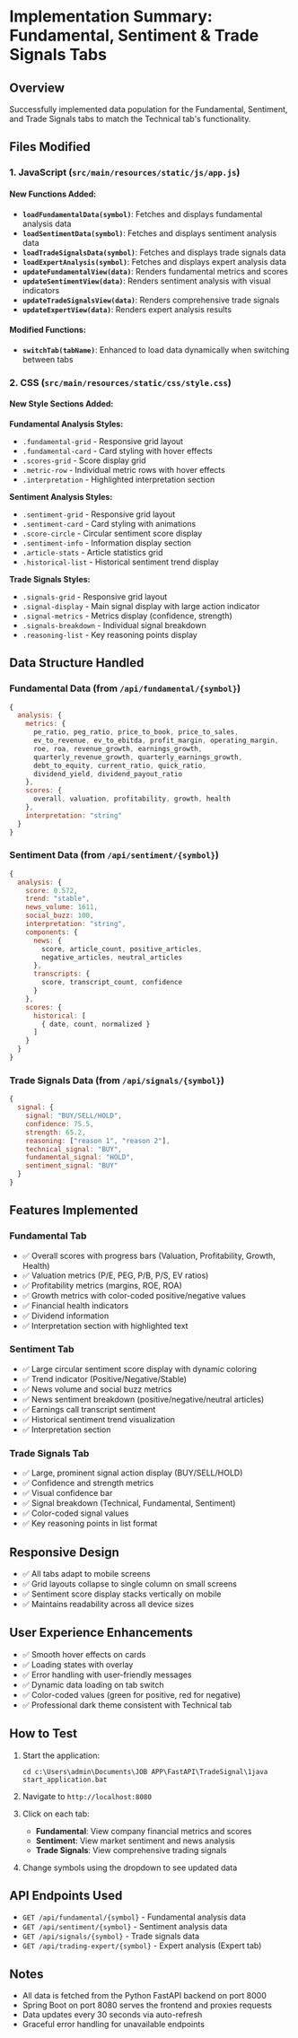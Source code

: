 # Implementation Summary: Fundamental, Sentiment & Trade Signals Tabs

## Overview
Successfully implemented data population for the Fundamental, Sentiment, and Trade Signals tabs to match the Technical tab's functionality.

## Files Modified

### 1. JavaScript (`src/main/resources/static/js/app.js`)

#### New Functions Added:
- **`loadFundamentalData(symbol)`**: Fetches and displays fundamental analysis data
- **`loadSentimentData(symbol)`**: Fetches and displays sentiment analysis data
- **`loadTradeSignalsData(symbol)`**: Fetches and displays trade signals data
- **`loadExpertAnalysis(symbol)`**: Fetches and displays expert analysis data
- **`updateFundamentalView(data)`**: Renders fundamental metrics and scores
- **`updateSentimentView(data)`**: Renders sentiment analysis with visual indicators
- **`updateTradeSignalsView(data)`**: Renders comprehensive trade signals
- **`updateExpertView(data)`**: Renders expert analysis results

#### Modified Functions:
- **`switchTab(tabName)`**: Enhanced to load data dynamically when switching between tabs

### 2. CSS (`src/main/resources/static/css/style.css`)

#### New Style Sections Added:

**Fundamental Analysis Styles:**
- `.fundamental-grid` - Responsive grid layout
- `.fundamental-card` - Card styling with hover effects
- `.scores-grid` - Score display grid
- `.metric-row` - Individual metric rows with hover effects
- `.interpretation` - Highlighted interpretation section

**Sentiment Analysis Styles:**
- `.sentiment-grid` - Responsive grid layout
- `.sentiment-card` - Card styling with animations
- `.score-circle` - Circular sentiment score display
- `.sentiment-info` - Information display section
- `.article-stats` - Article statistics grid
- `.historical-list` - Historical sentiment trend display

**Trade Signals Styles:**
- `.signals-grid` - Responsive grid layout
- `.signal-display` - Main signal display with large action indicator
- `.signal-metrics` - Metrics display (confidence, strength)
- `.signals-breakdown` - Individual signal breakdown
- `.reasoning-list` - Key reasoning points display

## Data Structure Handled

### Fundamental Data (from `/api/fundamental/{symbol}`)
```javascript
{
  analysis: {
    metrics: {
      pe_ratio, peg_ratio, price_to_book, price_to_sales,
      ev_to_revenue, ev_to_ebitda, profit_margin, operating_margin,
      roe, roa, revenue_growth, earnings_growth, 
      quarterly_revenue_growth, quarterly_earnings_growth,
      debt_to_equity, current_ratio, quick_ratio,
      dividend_yield, dividend_payout_ratio
    },
    scores: {
      overall, valuation, profitability, growth, health
    },
    interpretation: "string"
  }
}
```

### Sentiment Data (from `/api/sentiment/{symbol}`)
```javascript
{
  analysis: {
    score: 0.572,
    trend: "stable",
    news_volume: 1611,
    social_buzz: 100,
    interpretation: "string",
    components: {
      news: {
        score, article_count, positive_articles,
        negative_articles, neutral_articles
      },
      transcripts: {
        score, transcript_count, confidence
      }
    },
    scores: {
      historical: [
        { date, count, normalized }
      ]
    }
  }
}
```

### Trade Signals Data (from `/api/signals/{symbol}`)
```javascript
{
  signal: {
    signal: "BUY/SELL/HOLD",
    confidence: 75.5,
    strength: 65.2,
    reasoning: ["reason 1", "reason 2"],
    technical_signal: "BUY",
    fundamental_signal: "HOLD",
    sentiment_signal: "BUY"
  }
}
```

## Features Implemented

### Fundamental Tab
- ✅ Overall scores with progress bars (Valuation, Profitability, Growth, Health)
- ✅ Valuation metrics (P/E, PEG, P/B, P/S, EV ratios)
- ✅ Profitability metrics (margins, ROE, ROA)
- ✅ Growth metrics with color-coded positive/negative values
- ✅ Financial health indicators
- ✅ Dividend information
- ✅ Interpretation section with highlighted text

### Sentiment Tab
- ✅ Large circular sentiment score display with dynamic coloring
- ✅ Trend indicator (Positive/Negative/Stable)
- ✅ News volume and social buzz metrics
- ✅ News sentiment breakdown (positive/negative/neutral articles)
- ✅ Earnings call transcript sentiment
- ✅ Historical sentiment trend visualization
- ✅ Interpretation section

### Trade Signals Tab
- ✅ Large, prominent signal action display (BUY/SELL/HOLD)
- ✅ Confidence and strength metrics
- ✅ Visual confidence bar
- ✅ Signal breakdown (Technical, Fundamental, Sentiment)
- ✅ Color-coded signal values
- ✅ Key reasoning points in list format

## Responsive Design
- ✅ All tabs adapt to mobile screens
- ✅ Grid layouts collapse to single column on small screens
- ✅ Sentiment score display stacks vertically on mobile
- ✅ Maintains readability across all device sizes

## User Experience Enhancements
- ✅ Smooth hover effects on cards
- ✅ Loading states with overlay
- ✅ Error handling with user-friendly messages
- ✅ Dynamic data loading on tab switch
- ✅ Color-coded values (green for positive, red for negative)
- ✅ Professional dark theme consistent with Technical tab

## How to Test

1. Start the application:
   ```
   cd c:\Users\admin\Documents\JOB APP\FastAPI\TradeSignal\1java
   start_application.bat
   ```

2. Navigate to `http://localhost:8080`

3. Click on each tab:
   - **Fundamental**: View company financial metrics and scores
   - **Sentiment**: View market sentiment and news analysis
   - **Trade Signals**: View comprehensive trading signals

4. Change symbols using the dropdown to see updated data

## API Endpoints Used
- `GET /api/fundamental/{symbol}` - Fundamental analysis data
- `GET /api/sentiment/{symbol}` - Sentiment analysis data
- `GET /api/signals/{symbol}` - Trade signals data
- `GET /api/trading-expert/{symbol}` - Expert analysis (Expert tab)

## Notes
- All data is fetched from the Python FastAPI backend on port 8000
- Spring Boot on port 8080 serves the frontend and proxies requests
- Data updates every 30 seconds via auto-refresh
- Graceful error handling for unavailable endpoints
